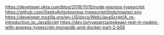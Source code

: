 https://developer.okta.com/blog/2018/11/15/node-express-typescript
https://github.com/GeekyAnts/express-typescript/blob/master/.env
https://developer.mozilla.org/en-US/docs/Web/JavaScript/A_re-introduction_to_JavaScript
https://dev.to/nyagarcia/pokeapi-rest-in-nodejs-with-express-typescript-mongodb-and-docker-part-2-b56
